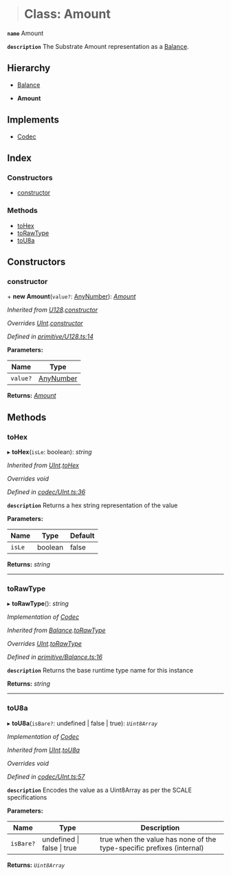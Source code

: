 > # Class: Amount

**`name`** Amount

**`description`** 
The Substrate Amount representation as a [Balance](_primitive_balance_.balance.md).

## Hierarchy

  * [Balance](_primitive_balance_.balance.md)

  * **Amount**

## Implements

* [Codec](../interfaces/_types_.codec.md)

## Index

### Constructors

* [constructor](_type_amount_.amount.md#constructor)

### Methods

* [toHex](_type_amount_.amount.md#tohex)
* [toRawType](_type_amount_.amount.md#torawtype)
* [toU8a](_type_amount_.amount.md#tou8a)

## Constructors

###  constructor

\+ **new Amount**(`value?`: [AnyNumber](../modules/_types_.md#anynumber)): *[Amount](_type_amount_.amount.md)*

*Inherited from [U128](_primitive_u128_.u128.md).[constructor](_primitive_u128_.u128.md#constructor)*

*Overrides [UInt](_codec_uint_.uint.md).[constructor](_codec_uint_.uint.md#constructor)*

*Defined in [primitive/U128.ts:14](https://github.com/polkadot-js/api/blob/f9a3f3e/packages/types/src/primitive/U128.ts#L14)*

**Parameters:**

Name | Type |
------ | ------ |
`value?` | [AnyNumber](../modules/_types_.md#anynumber) |

**Returns:** *[Amount](_type_amount_.amount.md)*

## Methods

###  toHex

▸ **toHex**(`isLe`: boolean): *string*

*Inherited from [UInt](_codec_uint_.uint.md).[toHex](_codec_uint_.uint.md#tohex)*

*Overrides void*

*Defined in [codec/UInt.ts:36](https://github.com/polkadot-js/api/blob/f9a3f3e/packages/types/src/codec/UInt.ts#L36)*

**`description`** Returns a hex string representation of the value

**Parameters:**

Name | Type | Default |
------ | ------ | ------ |
`isLe` | boolean | false |

**Returns:** *string*

___

###  toRawType

▸ **toRawType**(): *string*

*Implementation of [Codec](../interfaces/_types_.codec.md)*

*Inherited from [Balance](_primitive_balance_.balance.md).[toRawType](_primitive_balance_.balance.md#torawtype)*

*Overrides [UInt](_codec_uint_.uint.md).[toRawType](_codec_uint_.uint.md#torawtype)*

*Defined in [primitive/Balance.ts:16](https://github.com/polkadot-js/api/blob/f9a3f3e/packages/types/src/primitive/Balance.ts#L16)*

**`description`** Returns the base runtime type name for this instance

**Returns:** *string*

___

###  toU8a

▸ **toU8a**(`isBare?`: undefined | false | true): *`Uint8Array`*

*Implementation of [Codec](../interfaces/_types_.codec.md)*

*Inherited from [UInt](_codec_uint_.uint.md).[toU8a](_codec_uint_.uint.md#tou8a)*

*Overrides void*

*Defined in [codec/UInt.ts:57](https://github.com/polkadot-js/api/blob/f9a3f3e/packages/types/src/codec/UInt.ts#L57)*

**`description`** Encodes the value as a Uint8Array as per the SCALE specifications

**Parameters:**

Name | Type | Description |
------ | ------ | ------ |
`isBare?` | undefined \| false \| true | true when the value has none of the type-specific prefixes (internal)  |

**Returns:** *`Uint8Array`*